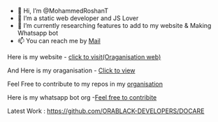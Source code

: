 - 👋 Hi, I’m @MohammedRoshanT
- 👀 I’m a static web developer and JS Lover
- 🌱 I’m currently researching features to add to my website & Making Whatsapp bot
- 📫 You can reach me by <a href = "mailto:mohammedroshan8289@gmail.com">Mail</a>

Here is my website - <a href = "https://orablackdevelopers.netlify.app">click to visit(Oraganisation web)</a>

And Here is my oraganisation - <a href = "https://github.com/ORABLACK-DEVELOPERS">Click to view</a>

Feel Free to contribute to my repos in my <a href = "https://github.com/ORABLACK-DEVELOPERS">organisation</a>

Here is my whatsapp bot org -<a href = "https://github.com/RoshanSer">Feel free to contribite</a>


Latest Work : https://github.com/ORABLACK-DEVELOPERS/DOCARE
<!---
MohammedRoshanT/MohammedRoshanT is a ✨ special ✨ repository because its `README.md` (this file) appears on your GitHub profile.
You can click the Preview link to take a look at your changes.
--->

